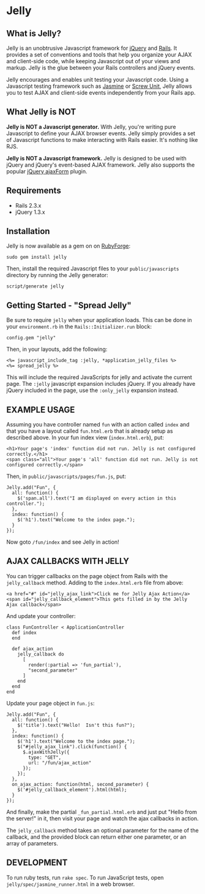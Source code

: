 Jelly
=====

What is Jelly?
--------------
Jelly is an unobtrusive Javascript framework for [jQuery](http://jquery.com) and [Rails](http://rubyonrails.org).
It provides a set of conventions and tools that help you organize your AJAX and client-side code,
while keeping Javascript out of your views and markup. Jelly is the glue between your Rails controllers
and jQuery events.

Jelly encourages and enables unit testing your Javascript code. Using a Javascript testing framework such as [Jasmine](http://github.com/pivotal/jasmine)
or [Screw Unit](http://github.com/nathansobo/screw-unit), Jelly allows you to test AJAX and client-side
events independently from your Rails app.

What Jelly is NOT
-----------------
**Jelly is NOT a Javascript generator.** With Jelly, you're writing pure Javascript to define your AJAX browser events. Jelly simply
provides a set of Javascript functions to make interacting with Rails easier. It's nothing like RJS.

**Jelly is NOT a Javascript framework.** Jelly is designed to be used with jQuery and jQuery's event-based
AJAX framework. Jelly also supports the popular [jQuery ajaxForm](http://malsup.com/jquery/form/) plugin.

Requirements
------------
* Rails 2.3.x
* jQuery 1.3.x

Installation
------------

Jelly is now available as a gem on on [RubyForge](http://rubyforge.org/projects/pivotalrb/):

    sudo gem install jelly

Then, install the required Javascript files to your <code>public/javascripts</code> directory by running the Jelly generator:

    script/generate jelly

Getting Started - "Spread Jelly"
--------------------------------

Be sure to require <code>jelly</code> when your application loads. This can be done in your `environment.rb` in the `Rails::Initializer.run` block:

    config.gem "jelly"

Then, in your layouts, add the following:

    <%= javascript_include_tag :jelly, *application_jelly_files %>
    <%= spread_jelly %>

This will include the required JavaScripts for jelly and activate the current page.  The `:jelly` javascript expansion
includes jQuery. If you already have jQuery included in the page, use the `:only_jelly` expansion instead.

EXAMPLE USAGE
-------------

Assuming you have controller named `fun` with an action called `index` and that you have a layout called `fun.html.erb`
that is already setup as described above.  In your fun index view (`index.html.erb`), put:

    <h1>Your page's 'index' function did not run. Jelly is not configured correctly.</h1>
    <span class="all">Your page's 'all' function did not run. Jelly is not configured correctly.</span>

Then, in `public/javascripts/pages/fun.js`, put:

    Jelly.add("Fun", {
      all: function() {
        $('span.all').text("I am displayed on every action in this controller.");
      },
      index: function() {
        $('h1').text("Welcome to the index page.");
      }
    });

Now goto `/fun/index` and see Jelly in action!

AJAX CALLBACKS WITH JELLY
-------------------------

You can trigger callbacks on the page object from Rails with the `jelly_callback` method.
Adding to the `index.html.erb` file from above:

    <a href="#" id="jelly_ajax_link">Click me for Jelly Ajax Action</a>
    <span id="jelly_callback_element">This gets filled in by the Jelly Ajax callback</span>

And update your controller:

    class FunController < ApplicationController
      def index
      end

      def ajax_action
        jelly_callback do
          [
            render(:partial => 'fun_partial'),
            "second_parameter"
          ]
        end
      end
    end

Update your page object in `fun.js`:

    Jelly.add("Fun", {
      all: function() {
        $('title').text("Hello!  Isn't this fun?");
      },
      index: function() {
        $('h1').text("Welcome to the index page.");
        $("#jelly_ajax_link").click(function() {
          $.ajaxWithJelly({
            type: "GET",
            url: "/fun/ajax_action"
          });
        });
      },
      on_ajax_action: function(html, second_parameter) {
        $('#jelly_callback_element').html(html);
      }
    });

And finally, make the partial `_fun_partial.html.erb` and just put "Hello from the server!" in it, then visit your page
and watch the ajax callbacks in action.

The `jelly_callback` method takes an optional parameter for the name of the callback, and the provided block can return
either one parameter, or an array of parameters.

DEVELOPMENT
-----------

To run ruby tests, run `rake spec`.
To run JavaScript tests, open `jelly/spec/jasmine_runner.html` in a web browser.
